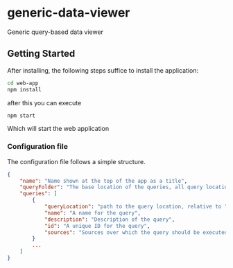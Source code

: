 # generic-data-viewer
Generic query-based data viewer


## Getting Started 

After installing, the following steps suffice to install the application:

```bash
cd web-app
npm install 
```

after this you can execute

```bash
npm start
```

Which will start the web application

### Configuration file 

The configuration file follows a simple structure. 

```json
{
    "name": "Name shown at the top of the app as a title",
    "queryFolder": "The base location of the queries, all query locations will start from this folder",
    "queries": [
        {
            "queryLocation": "path to the query location, relative to "queryFolder"",
            "name": "A name for the query",
            "description": "Description of the query",
            "id": "A unique ID for the query",
            "sources": "Sources over which the query should be executed"
        }
        ...
    ]
}
```